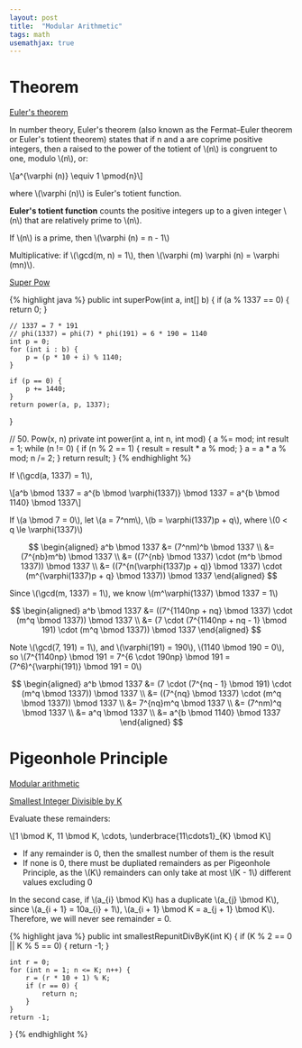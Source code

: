 ```yaml
---
layout: post
title:  "Modular Arithmetic"
tags: math
usemathjax: true
---
```

# Theorem

[Euler's theorem](https://en.wikipedia.org/wiki/Euler's_theorem)

In number theory, Euler's theorem (also known as the Fermat–Euler theorem or Euler's totient theorem) states that if n and a are coprime positive integers, then a raised to the power of the totient of \\(n\\) is congruent to one, modulo \\(n\\), or:

\\[a^{\varphi (n)} \equiv 1 \pmod{n}\\]

where \\(\varphi (n)\\) is Euler's totient function.

**Euler's totient function** counts the positive integers up to a given integer \\(n\\) that are relatively prime to \\(n\\).

If \\(n\\) is a prime, then \\(\varphi (n) = n - 1\\)

Multiplicative: if \\(\gcd(m, n) = 1\\), then \\(\varphi (m) \varphi (n) = \varphi (mn)\\).

[Super Pow][super-pow]

{% highlight java %}
public int superPow(int a, int[] b) {
    if (a % 1337 == 0) {
        return 0;
    }

    // 1337 = 7 * 191
    // phi(1337) = phi(7) * phi(191) = 6 * 190 = 1140
    int p = 0;
    for (int i : b) {
        p = (p * 10 + i) % 1140;
    }

    if (p == 0) {
        p += 1440;
    }
    return power(a, p, 1337);
}

// 50. Pow(x, n)
private int power(int a, int n, int mod) {
    a %= mod;
    int result = 1;
    while (n != 0) {
        if (n % 2 == 1) {
            result = result * a % mod;
        }
        a = a * a % mod;
        n /= 2;
    }
    return result;
}
{% endhighlight %}

If \\(\gcd(a, 1337) = 1\\),

\\[a^b \bmod 1337 = a^{b \bmod \varphi(1337)} \bmod 1337 = a^{b \bmod 1140} \bmod 1337\\]

If \\(a \bmod 7 = 0\\), let \\(a = 7^nm\\), \\(b = \varphi(1337)p + q\\), where \\(0 < q \le \varphi(1337)\\)

$$
\begin{aligned}
a^b \bmod 1337 &= (7^nm)^b \bmod 1337 \\
&= (7^{nb}m^b) \bmod 1337 \\
&= ((7^{nb} \bmod 1337) \cdot (m^b \bmod 1337)) \bmod 1337 \\
&= ((7^{n(\varphi(1337)p + q)} \bmod 1337) \cdot (m^{\varphi(1337)p + q} \bmod 1337)) \bmod 1337
\end{aligned}
$$

Since \\(\gcd(m, 1337) = 1\\), we know \\(m^\varphi(1337) \bmod 1337 = 1\\)

$$
\begin{aligned}
a^b \bmod 1337 &= ((7^{1140np + nq} \bmod 1337) \cdot (m^q \bmod 1337)) \bmod 1337 \\
&= (7 \cdot (7^{1140np + nq - 1} \bmod 191) \cdot (m^q \bmod 1337)) \bmod 1337
\end{aligned}
$$

Note \\(\gcd(7, 191) = 1\\), and \\(\varphi(191) = 190\\), \\(1140 \bmod 190 = 0\\), so \\(7^{1140np} \bmod 191 = 7^{6 \cdot 190np} \bmod 191 = (7^6)^{\varphi(191)} \bmod 191 = 0\\)

$$
\begin{aligned}
a^b \bmod 1337 &= (7 \cdot (7^{nq - 1} \bmod 191) \cdot (m^q \bmod 1337)) \bmod 1337 \\
&= ((7^{nq} \bmod 1337) \cdot (m^q \bmod 1337)) \bmod 1337 \\
&= 7^{nq}m^q \bmod 1337 \\
&= (7^nm)^q \bmod 1337 \\
&= a^q \bmod 1337 \\
&= a^{b \bmod 1140} \bmod 1337
\end{aligned}
$$

#  Pigeonhole Principle

[Modular arithmetic](https://en.wikipedia.org/wiki/Modular_arithmetic)

[Smallest Integer Divisible by K][smallest-integer-divisible-by-k]

Evaluate these remainders:

\\[1 \bmod K, 11 \bmod K, \cdots, \underbrace{11\cdots1}_{K} \bmod K\\]

* If any remainder is 0, then the smallest number of them is the result
* If none is 0, there must be dupliated remainders as per Pigeonhole Principle, as the \\(K\\) remainders can only take at most \\(K - 1\\) different values excluding 0

In the second case, if \\(a_{i} \bmod K\\) has a duplicate \\(a_{j} \bmod K\\), since \\(a_{i + 1} = 10a_{i} + 1\\), \\(a_{i + 1} \bmod K = a_{j + 1} \bmod K\\). Therefore, we will never see remainder = 0.

{% highlight java %}
public int smallestRepunitDivByK(int K) {
    if (K % 2 == 0 || K % 5 == 0) {
        return -1;
    }

    int r = 0;
    for (int n = 1; n <= K; n++) {
        r = (r * 10 + 1) % K;
        if (r == 0) {
            return n;
        }
    }
    return -1;
}
{% endhighlight %}

[smallest-integer-divisible-by-k]: https://leetcode.com/problems/smallest-integer-divisible-by-k/
[super-pow]: https://leetcode.com/problems/super-pow/
